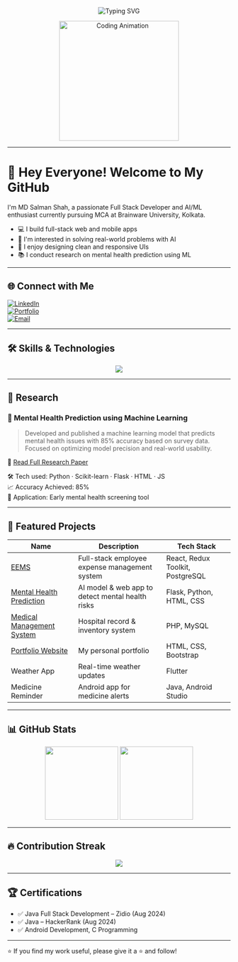 <!-- Animated Typing -->
<p align="center">
  <img src="https://readme-typing-svg.herokuapp.com?font=Fira+Code&size=24&pause=1000&center=true&vCenter=true&width=435&lines=Hi%2C+I'm+Salman+Shah!;MCA+Student+%40+Brainware+University;Full+Stack+Developer+%7C+ML+Enthusiast;Let's+Build+Amazing+Things!" alt="Typing SVG" />
</p>

<!-- Coding GIF -->
<p align="center">
  <img src="https://media.giphy.com/media/qgQUggAC3Pfv687qPC/giphy.gif" width="270" alt="Coding Animation" />
</p>


---

# 👋 Hey Everyone! Welcome to My GitHub

I'm MD Salman Shah, a passionate Full Stack Developer and AI/ML enthusiast currently pursuing MCA at Brainware University, Kolkata.

- 💻 I build full-stack web and mobile apps
- 🤖 I'm interested in solving real-world problems with AI
- 🎨 I enjoy designing clean and responsive UIs
- 📚 I conduct research on mental health prediction using ML

---

## 🌐 Connect with Me

[![LinkedIn](https://img.shields.io/badge/LinkedIn-blue?logo=linkedin&style=for-the-badge)](https://www.linkedin.com/in/mdsalmanshah)  
[![Portfolio](https://img.shields.io/badge/Portfolio-Visit-yellow?style=for-the-badge)](https://mdsalmanshah.netlify.app)  
[![Email](https://img.shields.io/badge/Email-salman91shah@gmail.com-red?style=for-the-badge)](mailto:salman91shah@gmail.com)

---

## 🛠 Skills & Technologies

<p align="center">
  <img src="https://skillicons.dev/icons?i=java,cpp,python,html,css,js,react,flutter,dart,php,mysql,postgres,git,vscode" />
</p>

---

## 🧪 Research

### 🧠 Mental Health Prediction using Machine Learning
> Developed and published a machine learning model that predicts mental health issues with 85% accuracy based on survey data. Focused on optimizing model precision and real-world usability.

🔗 [Read Full Research Paper](https://docs.google.com/document/d/1371_v6ReRLdbp3cVPB2Gigiu2TOB37tf/edit?usp=sharing)

🛠 Tech used: Python · Scikit-learn · Flask · HTML · JS  
📈 Accuracy Achieved: 85%  
🎯 Application: Early mental health screening tool

---

## 🚀 Featured Projects

| Name | Description | Tech Stack |
|------|-------------|------------|
| [EEMS](https://myeems.netlify.app) | Full-stack employee expense management system | React, Redux Toolkit, PostgreSQL |
| [Mental Health Prediction](https://github.com/mdsalmanshah/Mental-Health-Prediction) | AI model & web app to detect mental health risks | Flask, Python, HTML, CSS |
| [Medical Management System](https://github.com/mdsalmanshah/medical-Management-System) | Hospital record & inventory system | PHP, MySQL |
| [Portfolio Website](https://mdsalmanshah.netlify.app) | My personal portfolio | HTML, CSS, Bootstrap |
| Weather App | Real-time weather updates | Flutter |
| Medicine Reminder | Android app for medicine alerts | Java, Android Studio |

---

## 📊 GitHub Stats

<p align="center">
  <img src="https://github-readme-stats.vercel.app/api?username=mdsalmanshah&show_icons=true&theme=tokyonight&hide_border=true" height="165"/>
  <img src="https://github-readme-stats.vercel.app/api/top-langs/?username=mdsalmanshah&layout=compact&theme=tokyonight&hide_border=true" height="165"/>
</p>

---

## 🔥 Contribution Streak

<p align="center">
  <img src="https://streak-stats.demolab.com/?user=mdsalmanshah&theme=tokyonight&hide_border=true" />
</p>

---

## 🏆 Certifications

- ✅ Java Full Stack Development – Zidio (Aug 2024)  
- ✅ Java – HackerRank (Aug 2024)  
- ✅ Android Development, C Programming

---

⭐ If you find my work useful, please give it a ⭐ and follow!

